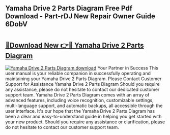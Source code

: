 ## Yamaha Drive 2 Parts Diagram Free Pdf Download - Part-rDJ New Repair Owner Guide 6DobV

# <h2><a href="http://dfs8uwg.blite.top/?on=Yamaha+Drive+2+Parts+Diagram">🔗Download New 👉🔴 Yamaha Drive 2 Parts Diagram</a></h2>

[![Yamaha Drive 2 Parts Diagram download](https://i.imgur.com/lujVjoI.png)](http://dfs8uwg.blite.top/?on=Yamaha+Drive+2+Parts+Diagram)
Your Partner in Success This user manual is your reliable companion in successfully operating and maintaining your Yamaha Drive 2 Parts Diagram. Please Contact Customer Support for Assistance Yamaha Drive 2 Parts Diagram Should you require any assistance, please do not hesitate to contact our dedicated customer support team. Yamaha Drive 2 Parts Diagram comes with an array of advanced features, including voice recognition, customizable settings, multi-language support, and automatic backups, all accessible through the user interface. It's our hope that the Yamaha Drive 2 Parts Diagram has been a clear and easy-to-understand guide in helping you get started with your new product. Should you require any assistance or clarification, please do not hesitate to contact our customer support team.
